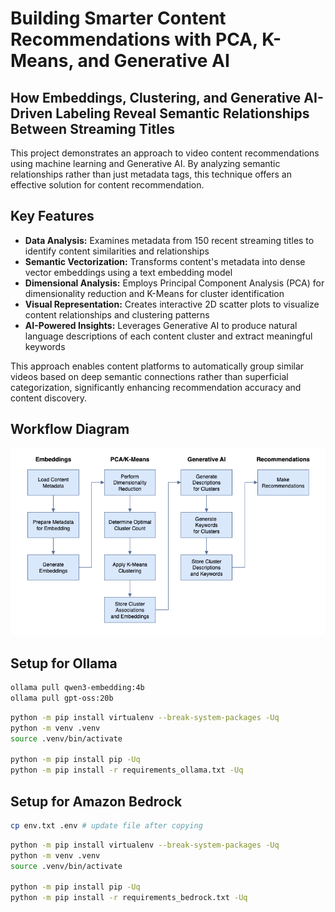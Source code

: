 # Building Smarter Content Recommendations with PCA, K-Means, and Generative AI

## How Embeddings, Clustering, and Generative AI-Driven Labeling Reveal Semantic Relationships Between Streaming Titles

This project demonstrates an approach to video content recommendations using machine learning and Generative AI. By analyzing semantic relationships rather than just metadata tags, this technique offers an effective solution for content recommendation.

## Key Features

- **Data Analysis:** Examines metadata from 150 recent streaming titles to identify content similarities and relationships
- **Semantic Vectorization:** Transforms content's metadata into dense vector embeddings using a text embedding model
- **Dimensional Analysis:** Employs Principal Component Analysis (PCA) for dimensionality reduction and K-Means for cluster identification
- **Visual Representation:** Creates interactive 2D scatter plots to visualize content relationships and clustering patterns
- **AI-Powered Insights:** Leverages Generative AI to produce natural language descriptions of each content cluster and extract meaningful keywords

This approach enables content platforms to automatically group similar videos based on deep semantic connections rather than superficial categorization, significantly enhancing recommendation accuracy and content discovery.

## Workflow Diagram

![Process Flow](./diagram_small.png)

## Setup for Ollama

```bash
ollama pull qwen3-embedding:4b
ollama pull gpt-oss:20b
```

```bash
python -m pip install virtualenv --break-system-packages -Uq
python -m venv .venv
source .venv/bin/activate

python -m pip install pip -Uq
python -m pip install -r requirements_ollama.txt -Uq
```

## Setup for Amazon Bedrock

```bash
cp env.txt .env # update file after copying
```

```bash
python -m pip install virtualenv --break-system-packages -Uq
python -m venv .venv
source .venv/bin/activate

python -m pip install pip -Uq
python -m pip install -r requirements_bedrock.txt -Uq
```
